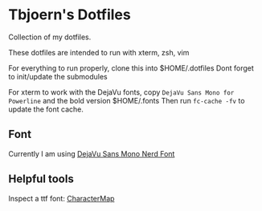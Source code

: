 # Tbjoern's Dotfiles

Collection of my dotfiles.

These dotfiles are intended to run with xterm, zsh, vim

For everything to run properly, clone this into $HOME/.dotfiles
Dont forget to init/update the submodules

For xterm to work with the DejaVu fonts, copy `DejaVu Sans Mono for Powerline` and the bold version $HOME/.fonts
Then run `fc-cache -fv` to update the font cache.

## Font

Currently I am using [DejaVu Sans Mono Nerd Font](https://github.com/ryanoasis/nerd-fonts/blob/master/patched-fonts/DejaVuSansMono/Regular/complete/DejaVu%20Sans%20Mono%20Nerd%20Font%20Complete%20Mono.ttf)

## Helpful tools

Inspect a ttf font: [CharacterMap](http://mathew-kurian.github.io/CharacterMap/)
